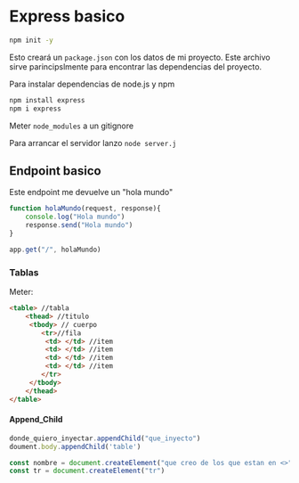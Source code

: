 # Express basico
```bash
npm init -y
```
Esto creará un `package.json` con los datos de mi proyecto. Este archivo sirve parincipslmente para encontrar las dependencias del proyecto.

Para instalar dependencias de node.js y npm
```bash
npm install express
npm i express
```
Meter `node_modules` a un gitignore

Para arrancar el servidor lanzo `node server.j`

## Endpoint basico
Este endpoint me devuelve un "hola mundo"

```javascript
function holaMundo(request, response){
    console.log("Hola mundo")
    response.send("Hola mundo")
}

app.get("/", holaMundo)
```
### Tablas
Meter:
```HTML
<table> //tabla
    <thead> //titulo
     <tbody> // cuerpo
        <tr>//fila
         <td> </td> //item
         <td> </td> //item
         <td> </td> //item
         <td> </td> //item
        </tr>
     </tbody>
    </thead>
</table>
```
#### Append_Child
```javascript
donde_quiero_inyectar.appendChild("que_inyecto")
doument.body.appendChild('table')

const nombre = document.createElement("que creo de los que estan en <>")
const tr = document.createElement("tr")
